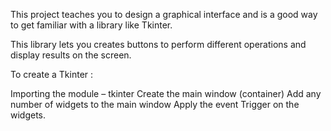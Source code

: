 This project teaches you to design a graphical interface and is a good way to get familiar with a library like Tkinter.

This library lets you creates buttons to perform different operations and display results on the screen.

To create a Tkinter :
 

Importing the module – tkinter
Create the main window (container)
Add any number of widgets to the main window
Apply the event Trigger on the widgets.

